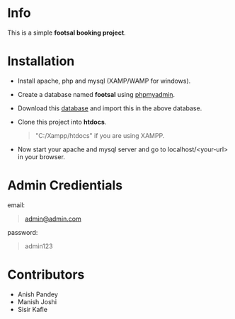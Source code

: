 # Info

This is a simple <b>footsal booking project</b>.

# Installation

+ Install apache, php and mysql (XAMP/WAMP for windows).

+ Create a database named <b>footsal</b> using <a href="http://localhost/phpmyadmin">phpmyadmin</a>.

+ Download this <a href="database.sql">database</a> and import this in the above database.

+ Clone this project into <b>htdocs</b>.<br>
     > "C:/Xampp/htdocs" if you are using XAMPP.

+ Now start your apache and mysql server and go to localhost/&lt;your-url&gt; in your browser.

# Admin Credientials
email:
>admin@admin.com

password:
>admin123

# Contributors
+ Anish Pandey
+ Manish Joshi
+ Sisir Kafle 
